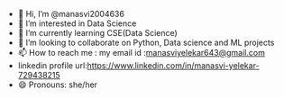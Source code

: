 - 👋 Hi, I’m @manasvi2004636
- 👀 I’m interested in Data Science
- 🌱 I’m currently learning CSE(Data Science)
- 💞️ I’m looking to collaborate on Python, Data science and ML projects
- 📫 How to reach me : my email id :manasviyelekar643@gmail.com
- linkedin profile url:https://www.linkedin.com/in/manasvi-yelekar-729438215
- 😄 Pronouns: she/her


<!---
manasvi2004636/manasvi2004636 is a ✨ special ✨ repository because its `README.md` (this file) appears on your GitHub profile.
You can click the Preview link to take a look at your changes.
--->
